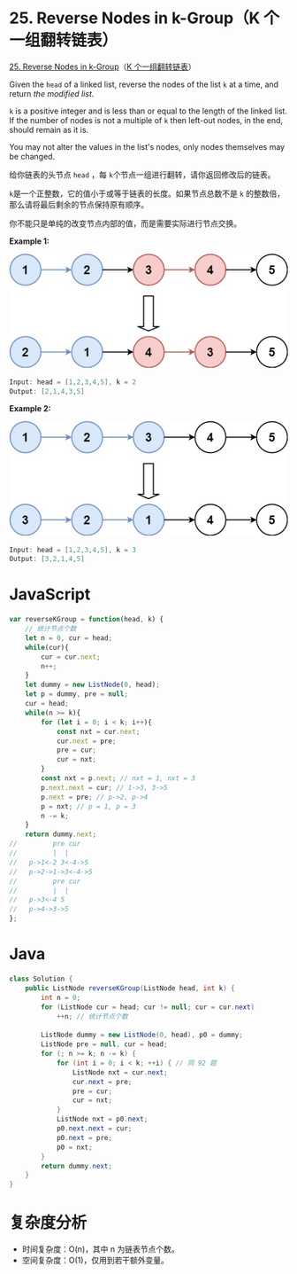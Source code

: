 # 25. Reverse Nodes in k-Group（K 个一组翻转链表）

[25. Reverse Nodes in k-Group](https://leetcode.com/problems/reverse-nodes-in-k-group/)（[K 个一组翻转链表](https://leetcode.cn/problems/reverse-nodes-in-k-group/)）

Given the `head`​ of a linked list, reverse the nodes of the list `k`​ at a time, and return *the modified list*.

​`k`​ is a positive integer and is less than or equal to the length of the linked list. If the number of nodes is not a multiple of `k`​ then left-out nodes, in the end, should remain as it is.

You may not alter the values in the list's nodes, only nodes themselves may be changed.

给你链表的头节点 `head`​ ，每 `k`​  个节点一组进行翻转，请你返回修改后的链表。

​`k`​ 是一个正整数，它的值小于或等于链表的长度。如果节点总数不是 `k`​  的整数倍，那么请将最后剩余的节点保持原有顺序。

你不能只是单纯的改变节点内部的值，而是需要实际进行节点交换。

**Example 1:**

​![image](assets/image-20240705171938-f0h4nbb.png)​

```java
Input: head = [1,2,3,4,5], k = 2
Output: [2,1,4,3,5]
```

**Example 2:**

​![image](assets/image-20240705171957-zb73l9e.png)​

```java
Input: head = [1,2,3,4,5], k = 3
Output: [3,2,1,4,5]
```

# JavaScript

```javascript
var reverseKGroup = function(head, k) {
    // 统计节点个数
    let n = 0, cur = head;
    while(cur){
        cur = cur.next;
        n++;
    }
    let dummy = new ListNode(0, head);
    let p = dummy, pre = null;
    cur = head;
    while(n >= k){
        for (let i = 0; i < k; i++){
            const nxt = cur.next;
            cur.next = pre;
            pre = cur;
            cur = nxt;
        }
        const nxt = p.next; // nxt = 1, nxt = 3
        p.next.next = cur; // 1->3, 3->5
        p.next = pre; // p->2, p->4
        p = nxt; // p = 1, p = 3
        n -= k;
    }
    return dummy.next;
//         pre cur
//         |  |
//   p->1<-2 3<-4->5
//   p->2->1->3<-4->5
//         pre cur
//         |  |
//   p->3<-4 5
//   p->4->3->5
};
```

# Java

```java
class Solution {
    public ListNode reverseKGroup(ListNode head, int k) {
        int n = 0;
        for (ListNode cur = head; cur != null; cur = cur.next)
            ++n; // 统计节点个数

        ListNode dummy = new ListNode(0, head), p0 = dummy;
        ListNode pre = null, cur = head;
        for (; n >= k; n -= k) {
            for (int i = 0; i < k; ++i) { // 同 92 题
                ListNode nxt = cur.next;
                cur.next = pre; 
                pre = cur;
                cur = nxt;
            }
            ListNode nxt = p0.next;
            p0.next.next = cur;
            p0.next = pre;
            p0 = nxt;
        }
        return dummy.next;
    }
}
```

# 复杂度分析

* 时间复杂度：O(n)，其中 n 为链表节点个数。
* 空间复杂度：O(1)，仅用到若干额外变量。

‍
